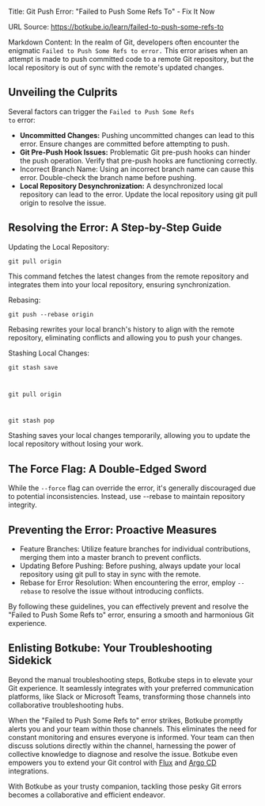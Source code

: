 Title: Git Push Error: "Failed to Push Some Refs To" - Fix It Now

URL Source: https://botkube.io/learn/failed-to-push-some-refs-to

Markdown Content:
In the realm of Git, developers often encounter the enigmatic <code>Failed to Push Some Refs to error.</code> This error arises when an attempt is made to push committed code to a remote Git repository, but the local repository is out of sync with the remote's updated changes.

Unveiling the Culprits
----------------------

Several factors can trigger the <code>Failed to Push Some Refs to</code> error:

*   **Uncommitted Changes:** Pushing uncommitted changes can lead to this error. Ensure changes are committed before attempting to push.
*   **Git Pre-Push Hook Issues:** Problematic Git pre-push hooks can hinder the push operation. Verify that pre-push hooks are functioning correctly.
*   Incorrect Branch Name: Using an incorrect branch name can cause this error. Double-check the branch name before pushing.
*   **Local Repository Desynchronization:** A desynchronized local repository can lead to the error. Update the local repository using git pull origin to resolve the issue.

Resolving the Error: A Step-by-Step Guide
-----------------------------------------

Updating the Local Repository:

<code>git pull origin</code>

This command fetches the latest changes from the remote repository and integrates them into your local repository, ensuring synchronization.

Rebasing:

<code>git push --rebase origin</code>

Rebasing rewrites your local branch's history to align with the remote repository, eliminating conflicts and allowing you to push your changes.

Stashing Local Changes:

<code>git stash save

git pull origin

git stash pop</code>

Stashing saves your local changes temporarily, allowing you to update the local repository without losing your work.

The Force Flag: A Double-Edged Sword
------------------------------------

While the <code>--force</code> flag can override the error, it's generally discouraged due to potential inconsistencies. Instead, use --rebase to maintain repository integrity.

Preventing the Error: Proactive Measures
----------------------------------------

*   Feature Branches: Utilize feature branches for individual contributions, merging them into a master branch to prevent conflicts.
*   Updating Before Pushing: Before pushing, always update your local repository using git pull to stay in sync with the remote.
*   Rebase for Error Resolution: When encountering the error, employ <code>--rebase</code> to resolve the issue without introducing conflicts.

By following these guidelines, you can effectively prevent and resolve the "Failed to Push Some Refs to" error, ensuring a smooth and harmonious Git experience.

Enlisting Botkube: Your Troubleshooting Sidekick
------------------------------------------------

Beyond the manual troubleshooting steps, Botkube steps in to elevate your Git experience. It seamlessly integrates with your preferred communication platforms, like Slack or Microsoft Teams, transforming those channels into collaborative troubleshooting hubs.

When the "Failed to Push Some Refs to" error strikes, Botkube promptly alerts you and your team within those channels. This eliminates the need for constant monitoring and ensures everyone is informed. Your team can then discuss solutions directly within the channel, harnessing the power of collective knowledge to diagnose and resolve the issue. Botkube even empowers you to extend your Git control with [Flux](https://botkube.io/integration/botkube-flux-kubernetes-integration) and [Argo CD](https://botkube.io/integration/argo-cd-botkube-kubernetes-integration) integrations.

With Botkube as your trusty companion, tackling those pesky Git errors becomes a collaborative and efficient endeavor.

‍
